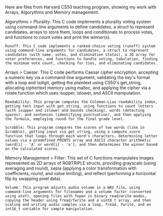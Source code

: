 Here are files from Harvard CS50 teaching program, showing my work with Arrays, Algorythms and Memory management.

Algorythms >
    Plurality: This C code implements a plurality voting system using command-line arguments to define candidates, a struct to represent candidates, arrays to store them, loops and conditionals to process votes, and functions to count votes and print the winner(s).
    
    Runoff: This C code implements a ranked-choice voting (runoff) system using command-line arguments for candidates, a struct to represent candidates (with name, votes, and elimination status), a 2D array for voter preferences, and functions to handle voting, tabulation, finding the minimum vote count, checking for ties, and eliminating candidates.

Arrays >
    Caesar: This C code performs Caesar cipher encryption, accepting a numeric key via a command-line argument, validating the key's format with a loop and isdigit, getting the plaintext using CS50's get_string, allocating ciphertext memory using malloc, and applying the cipher via a rotate function which uses isupper, islower, and ASCII manipulation.

    Readability: This program computes the Coleman-Liau readability index, getting text input with get_string, using functions to count letters (with isupper and islower and bounds checking), words (detecting spaces), and sentences (identifying punctuation), and then applying the formula, employing round for the final grade level.

    Scrabble: This program compares the scores of two words (like in Scrabble), getting input via get_string, using a compute_score function that loops through each word's characters, determining letter values via a predefined POINTS array and ASCII character arithmetic (word[i] - 'A' or word[i] - 'a'), and then determines the winner based on the calculated scores.

Memory Management >
    Filter: This set of C functions manipulates images represented as 2D arrays of RGBTRIPLE structs, providing grayscale (using averaging and round), sepia (applying a color transformation with coefficients, round, and value limiting), and reflect (performing a horizontal flip by swapping pixel data).

    Volume: This program adjusts audio volume in a WAV file, using command-line arguments for filenames and a volume factor (converted using atof), opening files with fopen in binary read/write modes, copying the header using fread/fwrite and a uint8_t array, and then scaling and writing audio samples via a loop, fread, fwrite, and an int16_t variable for sample manipulation.